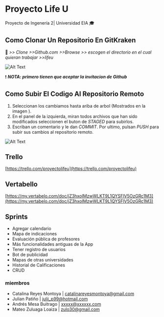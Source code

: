 # Proyecto Life U 
Proyecto de Ingenería 2| Universidad EIA :mortar_board:
## Como Clonar Un Repositorio En GitKraken

:file_folder: *>> Clone >>Github.com >>Browse >> _escogen el directorio en el cual quieran trabajar_ >>lifeu*

![Alt Text](https://media.giphy.com/media/13d3V13RkDXpQ4Qv9v/giphy.gif)

:heavy_exclamation_mark: ***NOTA: primero tienen que aceptar la invitacion de Github***
  
## Como Subir El Codigo Al Repositorio Remoto

1) Seleccionan los cambiamos hasta ariba de arbol (Mostrados en la imagen ).
2) En el panel de la izquierda, miran todos archivos que han sido modificados
seleccionen el buton de *STAGED* para subirlos.
3) Escriban un comentario y le dan *COMMIT*. Por ultimo, pulsan *PUSH* para subir sus cambios al repositorio remoto.

![Alt Text](https://media.giphy.com/media/Sb9qo5N1Lm75uiPPJv/giphy.gif)

## Trello 

[https://trello.com/proyectolifeu](https://trello.com/proyectolifeu)

## Vertabello 

[https://my.vertabelo.com/doc/jZ3hxoIMzwWLKT9L1QYSFlV5OzGRc1M3](https://my.vertabelo.com/doc/jZ3hxoIMzwWLKT9L1QYSFlV5OzGRc1M3)

## Sprints

* Agregar calendario
* Mapa de indicaciones
* Evaluación pública de profesores 
* Más funcionalidades antiguas de la App
* Tener registro de usuarios
* Bot de publicidad 
* Mapas de otras universidades 
* Historial de Calificaciones
* CRUD

 ### miembros
 
*  Catalina Reyes Montoya | catalinareyesmontoya@gmail.com
*  Julian Patiño | julii_p99@hotmail.com
*  Andrés Mesa Buitrago | xxxxx@xxxxxx.com
*  Mateo Zuluaga Loaiza | zulo30@gmail.com
